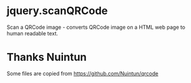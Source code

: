 # jquery.scanQRCode
Scan a QRCode image - converts QRCode image on a HTML web page to human readable text.

# Thanks Nuintun
Some files are copied from https://github.com/Nuintun/qrcode
